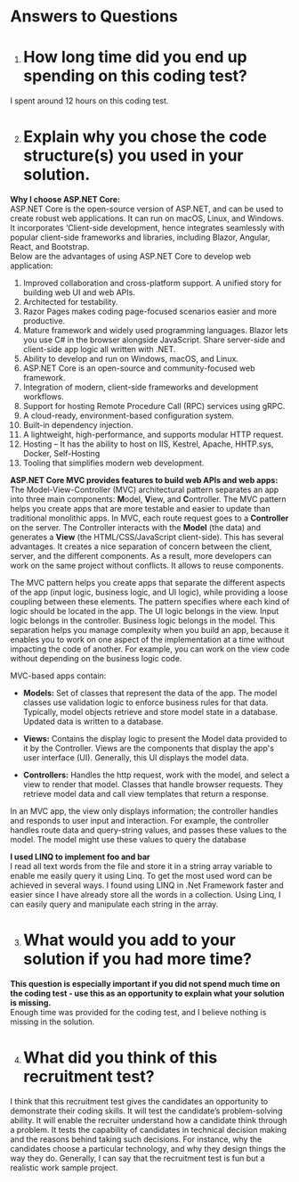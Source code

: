 # Answers to Questions
1. # How long time did you end up spending on this coding test?    
I spent around 12 hours on this coding test.

2.	# Explain why you chose the code structure(s) you used in your solution.   

**Why I choose ASP.NET Core:**  
ASP.NET Core is the open-source version of ASP.NET, and can be used to create robust web applications.  It can run on macOS, Linux, and Windows. It incorporates ‘Client-side development, hence integrates seamlessly with popular client-side frameworks and libraries, including Blazor, Angular, React, and Bootstrap.  
Below are the advantages of using ASP.NET Core to develop web application:
1.	Improved collaboration and cross-platform support. A unified story for building web UI and web APIs.
2.	Architected for testability.
3.	Razor Pages makes coding page-focused scenarios easier and more productive.
4.	Mature framework and widely used programming languages. Blazor lets you use C# in the browser alongside JavaScript. Share server-side and client-side app logic all written with .NET.
5.	Ability to develop and run on Windows, macOS, and Linux.
6.	ASP.NET Core is an open-source and community-focused web framework.
7.	Integration of modern, client-side frameworks and development workflows.
8.	Support for hosting Remote Procedure Call (RPC) services using gRPC.
9.	A cloud-ready, environment-based configuration system.
10.	Built-in dependency injection.
11.	A lightweight, high-performance, and supports modular HTTP request.
12.	Hosting – It has the ability to host on IIS, Kestrel, Apache, HHTP.sys, Docker, Self-Hosting
13.	Tooling that simplifies modern web development.

**ASP.NET Core MVC provides features to build web APIs and web apps:**
The Model-View-Controller (MVC) architectural pattern separates an app into three main components: **M**odel, **V**iew, and **C**ontroller. The MVC pattern helps you create apps that are more testable and easier to update than traditional monolithic apps. In MVC, each route request goes to a **Controller** on the server. The Controller interacts with the **Model** (the data) and generates a **View** (the HTML/CSS/JavaScript client-side). This has several advantages. It creates a nice separation of concern between the client, server, and the different components. As a result, more developers can work on the same project without conflicts. It allows to reuse components.

The MVC pattern helps you create apps that separate the different aspects of the app (input logic, business logic, and UI logic), while providing a loose coupling between these elements. The pattern specifies where each kind of logic should be located in the app. The UI logic belongs in the view. Input logic belongs in the controller. Business logic belongs in the model. This separation helps you manage complexity when you build an app, because it enables you to work on one aspect of the implementation at a time without impacting the code of another. For example, you can work on the view code without depending on the business logic code.

MVC-based apps contain:  
*	**Models:** Set of classes that represent the data of the app. The model classes use validation logic to enforce business rules for that data. Typically, model objects retrieve and store model state in a database. Updated data is written to a database.

*	**Views:** Contains the display logic to present the Model data provided to it by the Controller. Views are the components that display the app's user interface (UI). Generally, this UI displays the model data.

*	**Controllers:** Handles the http request, work with the model, and select a view to render that model. Classes that handle browser requests. They retrieve model data and call view templates that return a response. 

In an MVC app, the view only displays information; the controller handles and responds to user input and interaction. For example, the controller handles route data and query-string values, and passes these values to the model. The model might use these values to query the database

**I used LINQ to implement foo and bar**   
I read all text words from the file and store it in a string array variable to enable me easily query it using Linq. To get the most used word can be achieved in several ways. I found using LINQ in .Net Framework faster and easier since I have already store all the words in a collection. Using Linq, I can easily query and manipulate each string in the array.

3.	# What would you add to your solution if you had more time?  
**This question is especially important if you did not spend much time on the coding test - use this as an opportunity to explain what your solution is missing.**  
Enough time was provided for the coding test, and I believe nothing is missing in the solution.

4.	# What did you think of this recruitment test?   
I think that this recruitment test gives the candidates an opportunity to demonstrate their coding skills. It will test the candidate’s problem-solving ability. It will enable the recruiter understand how a candidate think through a problem. It tests the capability of candidates in technical decision making and the reasons behind taking such decisions. For instance, why the candidates choose a particular technology, and why they design things the way they do. Generally, I can say that the recruitment test is fun but a realistic work sample project.



